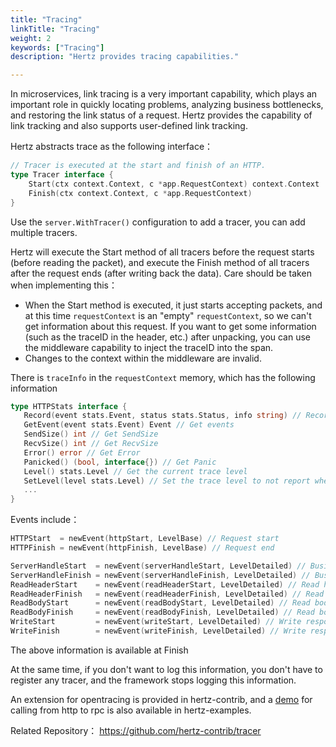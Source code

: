 ```yaml
---
title: "Tracing"
linkTitle: "Tracing"
weight: 2
keywords: ["Tracing"]
description: "Hertz provides tracing capabilities."

---
```


In microservices, link tracing is a very important capability, which plays an important role in quickly locating problems, analyzing business bottlenecks, and restoring the link status of a request. Hertz provides the capability of link tracking and also supports user-defined link tracking.

Hertz abstracts trace as the following interface：

```go
// Tracer is executed at the start and finish of an HTTP.
type Tracer interface {
	Start(ctx context.Context, c *app.RequestContext) context.Context
	Finish(ctx context.Context, c *app.RequestContext)
}
```

Use the `server.WithTracer()` configuration to add a tracer, you can add multiple tracers.

Hertz will execute the Start method of all tracers before the request starts (before reading the packet), and execute the Finish method of all tracers after the request ends (after writing back the data). Care should be taken when implementing this：

- When the Start method is executed, it just starts accepting packets, and at this time `requestContext` is an "empty" `requestContext`, so we can't get information about this request. If you want to get some information (such as the traceID in the header, etc.) after unpacking, you can use the middleware capability to inject the traceID into the span.
- Changes to the context within the middleware are invalid.

There is `traceInfo` in the `requestContext` memory, which has the following information

```go
type HTTPStats interface {
   Record(event stats.Event, status stats.Status, info string) // Recording events
   GetEvent(event stats.Event) Event // Get events
   SendSize() int // Get SendSize
   RecvSize() int // Get RecvSize
   Error() error // Get Error
   Panicked() (bool, interface{}) // Get Panic
   Level() stats.Level // Get the current trace level
   SetLevel(level stats.Level) // Set the trace level to not report when the event level is higher than the trace level
   ...
}
```

Events include：

```go
HTTPStart  = newEvent(httpStart, LevelBase) // Request start
HTTPFinish = newEvent(httpFinish, LevelBase) // Request end

ServerHandleStart  = newEvent(serverHandleStart, LevelDetailed) // Business handler start
ServerHandleFinish = newEvent(serverHandleFinish, LevelDetailed) // Business handler end
ReadHeaderStart    = newEvent(readHeaderStart, LevelDetailed) // Read header start
ReadHeaderFinish   = newEvent(readHeaderFinish, LevelDetailed) // Read header end
ReadBodyStart      = newEvent(readBodyStart, LevelDetailed) // Read body start
ReadBodyFinish     = newEvent(readBodyFinish, LevelDetailed) // Read body end
WriteStart         = newEvent(writeStart, LevelDetailed) // Write response start
WriteFinish        = newEvent(writeFinish, LevelDetailed) // Write response end
```

The above information is available at Finish

At the same time, if you don't want to log this information, you don't have to register any tracer, and the framework stops logging this information.

An extension for opentracing is provided in hertz-contrib, and a [demo]((https://github.com/cloudwego/hertz-examples/tree/main/tracer)) for calling from http to rpc is also available in hertz-examples.

Related Repository： https://github.com/hertz-contrib/tracer
